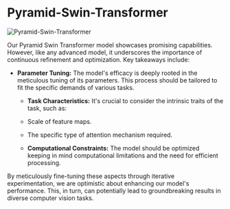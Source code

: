 # Pyramid-Swin-Transformer

![Pyramid-Swin-Transformer](image\block.jpg)

Our Pyramid Swin Transformer model showcases promising capabilities. However, like any advanced model, it underscores the importance of continuous refinement and optimization. Key takeaways include:

- **Parameter Tuning:** The model's efficacy is deeply rooted in the meticulous tuning of its parameters. This process should be tailored to fit the specific demands of various tasks.

  - **Task Characteristics:** It's crucial to consider the intrinsic traits of the task, such as:
  - Scale of feature maps.
  - The specific type of attention mechanism required.

  - **Computational Constraints:** The model should be optimized keeping in mind computational limitations and the need for efficient processing.

By meticulously fine-tuning these aspects through iterative experimentation, we are optimistic about enhancing our model's performance. This, in turn, can potentially lead to groundbreaking results in diverse computer vision tasks.
